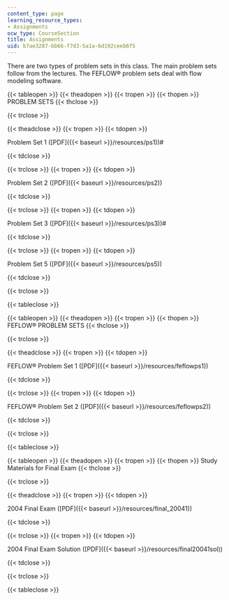 ```yaml
---
content_type: page
learning_resource_types:
- Assignments
ocw_type: CourseSection
title: Assignments
uid: b7ae3287-bb66-f7d3-5a1a-6d192ceeb6f5
---
```


There are two types of problem sets in this class. The main problem sets follow from the lectures. The FEFLOW® problem sets deal with flow modeling software.

{{< tableopen >}}
{{< theadopen >}}
{{< tropen >}}
{{< thopen >}}
PROBLEM SETS
{{< thclose >}}

{{< trclose >}}

{{< theadclose >}}
{{< tropen >}}
{{< tdopen >}}


Problem Set 1 ([PDF]({{< baseurl >}}/resources/ps1))#


{{< tdclose >}}

{{< trclose >}}
{{< tropen >}}
{{< tdopen >}}


Problem Set 2 ([PDF]({{< baseurl >}}/resources/ps2))


{{< tdclose >}}

{{< trclose >}}
{{< tropen >}}
{{< tdopen >}}


Problem Set 3 ([PDF]({{< baseurl >}}/resources/ps3))#


{{< tdclose >}}

{{< trclose >}}
{{< tropen >}}
{{< tdopen >}}


Problem Set 5 ([PDF]({{< baseurl >}}/resources/ps5))


{{< tdclose >}}

{{< trclose >}}

{{< tableclose >}}

{{< tableopen >}}
{{< theadopen >}}
{{< tropen >}}
{{< thopen >}}
FEFLOW® PROBLEM SETS
{{< thclose >}}

{{< trclose >}}

{{< theadclose >}}
{{< tropen >}}
{{< tdopen >}}


FEFLOW® Problem Set 1 ([PDF]({{< baseurl >}}/resources/feflowps1))


{{< tdclose >}}

{{< trclose >}}
{{< tropen >}}
{{< tdopen >}}


FEFLOW® Problem Set 2 ([PDF]({{< baseurl >}}/resources/feflowps2))


{{< tdclose >}}

{{< trclose >}}

{{< tableclose >}}

{{< tableopen >}}
{{< theadopen >}}
{{< tropen >}}
{{< thopen >}}
Study Materials for Final Exam
{{< thclose >}}

{{< trclose >}}

{{< theadclose >}}
{{< tropen >}}
{{< tdopen >}}


2004 Final Exam ([PDF]({{< baseurl >}}/resources/final_20041))


{{< tdclose >}}

{{< trclose >}}
{{< tropen >}}
{{< tdopen >}}


2004 Final Exam Solution ([PDF]({{< baseurl >}}/resources/final20041sol))


{{< tdclose >}}

{{< trclose >}}

{{< tableclose >}}